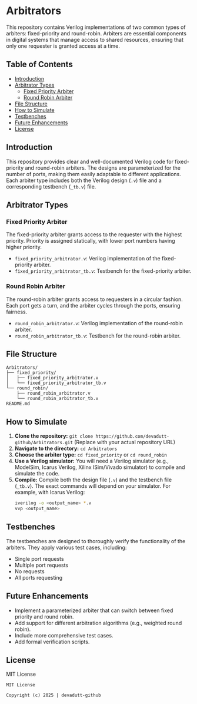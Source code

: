 # Arbitrators

This repository contains Verilog implementations of two common types of arbiters: fixed-priority and round-robin. Arbiters are essential components in digital systems that manage access to shared resources, ensuring that only one requester is granted access at a time.

## Table of Contents

- [Introduction](#introduction)
- [Arbitrator Types](#arbitrator-types)
    - [Fixed Priority Arbiter](#fixed-priority-arbiter)
    - [Round Robin Arbiter](#round-robin-arbiter)
- [File Structure](#file-structure)
- [How to Simulate](#how-to-simulate)
- [Testbenches](#testbenches)
- [Future Enhancements](#future-enhancements)
- [License](#license)

## Introduction

This repository provides clear and well-documented Verilog code for fixed-priority and round-robin arbiters. The designs are parameterized for the number of ports, making them easily adaptable to different applications. Each arbiter type includes both the Verilog design (`.v`) file and a corresponding testbench (`_tb.v`) file.

## Arbitrator Types

### Fixed Priority Arbiter

The fixed-priority arbiter grants access to the requester with the highest priority. Priority is assigned statically, with lower port numbers having higher priority.

- `fixed_priority_arbitrator.v`: Verilog implementation of the fixed-priority arbiter.
- `fixed_priority_arbitrator_tb.v`: Testbench for the fixed-priority arbiter.

### Round Robin Arbiter

The round-robin arbiter grants access to requesters in a circular fashion. Each port gets a turn, and the arbiter cycles through the ports, ensuring fairness.

- `round_robin_arbitrator.v`: Verilog implementation of the round-robin arbiter.
- `round_robin_arbitrator_tb.v`: Testbench for the round-robin arbiter.

## File Structure

```
Arbitrators/
├── fixed_priority/
│   ├── fixed_priority_arbitrator.v
│   └── fixed_priority_arbitrator_tb.v
└── round_robin/
    ├── round_robin_arbitrator.v
    └── round_robin_arbitrator_tb.v
README.md
```

## How to Simulate

1. **Clone the repository:** `git clone https://github.com/devadutt-github/Arbitrators.git` (Replace with your actual repository URL)
2. **Navigate to the directory:** `cd Arbitrators`
3. **Choose the arbiter type:** `cd fixed_priority` or `cd round_robin`
4. **Use a Verilog simulator:** You will need a Verilog simulator (e.g., ModelSim, Icarus Verilog, Xilinx ISim/Vivado simulator) to compile and simulate the code.
5. **Compile:** Compile both the design file (`.v`) and the testbench file (`_tb.v`). The exact commands will depend on your simulator. For example, with Icarus Verilog:
   ```bash
   iverilog -o <output_name> *.v
   vvp <output_name>
   ```

## Testbenches

The testbenches are designed to thoroughly verify the functionality of the arbiters. They apply various test cases, including:

- Single port requests
- Multiple port requests
- No requests
- All ports requesting

## Future Enhancements

- Implement a parameterized arbiter that can switch between fixed priority and round robin.
- Add support for different arbitration algorithms (e.g., weighted round robin).
- Include more comprehensive test cases.
- Add formal verification scripts.

## License

MIT License

```
MIT License

Copyright (c) 2025 | devadutt-github
```
